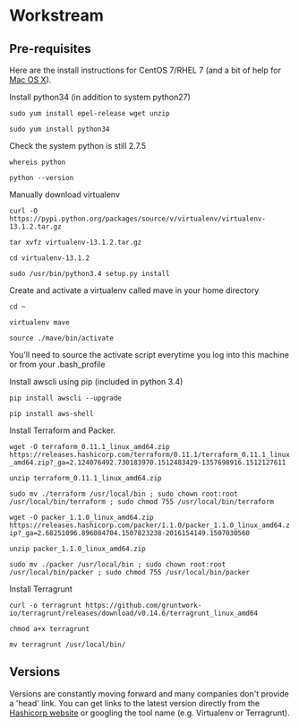 Workstream
==========

Pre-requisites
--------------

Here are the install instructions for CentOS 7/RHEL 7 (and a bit of help for [Mac OS X](/docs/pre_requisites_macosx.md)).

Install python34 (in addition to system python27)

`sudo yum install epel-release wget unzip`

`sudo yum install python34`

Check the system python is still 2.7.5

`whereis python`

`python --version`

Manually download virtualenv

`curl -O https://pypi.python.org/packages/source/v/virtualenv/virtualenv-13.1.2.tar.gz`

`tar xvfz virtualenv-13.1.2.tar.gz`

`cd virtualenv-13.1.2`

`sudo /usr/bin/python3.4 setup.py install`

Create and activate a virtualenv called mave in your home directory

`cd ~`

`virtualenv mave`

`source ./mave/bin/activate`

You'll need to source the activate script everytime you log into this machine or from your .bash_profile

Install awscli using pip (included in python 3.4)

`pip install awscli --upgrade`

`pip install aws-shell`

Install Terraform and Packer.

`wget -O terraform_0.11.1_linux_amd64.zip https://releases.hashicorp.com/terraform/0.11.1/terraform_0.11.1_linux_amd64.zip?_ga=2.124076492.730183970.1512483429-1357698916.1512127611`

`unzip terraform_0.11.1_linux_amd64.zip`

`sudo mv ./terraform /usr/local/bin ; sudo chown root:root /usr/local/bin/terraform ; sudo chmod 755 /usr/local/bin/terraform`

`wget -O packer_1.1.0_linux_amd64.zip https://releases.hashicorp.com/packer/1.1.0/packer_1.1.0_linux_amd64.zip?_ga=2.68251096.896084704.1507823238-2016154149.1507030560`

`unzip packer_1.1.0_linux_amd64.zip`

`sudo mv ./packer /usr/local/bin ; sudo chown root:root /usr/local/bin/packer ; sudo chmod 755 /usr/local/bin/packer`

Install Terragrunt

`curl -o terragrunt https://github.com/gruntwork-io/terragrunt/releases/download/v0.14.6/terragrunt_linux_amd64`

`chmod a+x terragrunt`

`mv terragrunt /usr/local/bin/`

## Versions

Versions are constantly moving forward and many companies don't provide a 'head' link.  You can get links to the latest version directly from the [Hashicorp website](https://www.hashicorp.com/) or googling the tool name (e.g. Virtualenv or Terragrunt).

